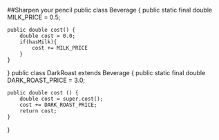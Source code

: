 ##Sharpen your pencil
public class Beverage {
    public static final double MILK_PRICE = 0.5;

    public double cost() {
        double cost = 0.0;
        if(hasMilk){
            cost += MILK_PRICE
        }
    }
}
public class DarkRoast extends Beverage {
    public static final double DARK_ROAST_PRICE = 3.0;

    public double cost () {
        double cost = super.cost();
        cost += DARK_ROAST_PRICE;
        return cost;
    }
}